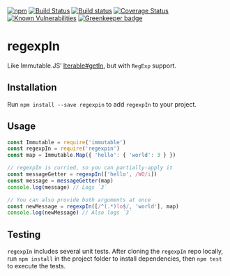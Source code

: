 [![npm](https://img.shields.io/npm/v/regexpin.svg)](https://www.npmjs.com/package/regexpin)
[![Build Status](https://travis-ci.org/smockle/regexpin.svg?branch=master)](https://travis-ci.org/smockle/regexpin)
[![Build status](https://ci.appveyor.com/api/projects/status/5pkcck6x92p98p6d?svg=true)](https://ci.appveyor.com/project/smockle/regexpin)
[![Coverage Status](https://coveralls.io/repos/github/smockle/regexpin/badge.svg?branch=master)](https://coveralls.io/github/smockle/regexpin?branch=master)
[![Known Vulnerabilities](https://snyk.io/test/npm/regexpin/badge.svg)](https://snyk.io/test/npm/regexpin)
[![Greenkeeper badge](https://badges.greenkeeper.io/smockle/regexpin.svg)](https://greenkeeper.io/)

# regexpIn

Like Immutable.JS’ [Iterable#getIn](https://facebook.github.io/immutable-js/docs/#/Iterable/getIn), but with `RegExp` support.

## Installation

Run `npm install --save regexpin` to add `regexpIn` to your project.

## Usage

```JavaScript
const Immutable = require('immutable')
const regexpIn = require('regexpin')
const map = Immutable.Map({ 'hello': { 'world': 3 } })

// regexpIn is curried, so you can partially-apply it
const messageGetter = regexpIn(['hello', /WO/i])
const message = messageGetter(map)
console.log(message) // Logs `3`

// You can also provide both arguments at once
const newMessage = regexpIn([/^(.*)lo$/, 'world'], map)
console.log(newMessage) // Also logs `3`
```

## Testing

`regexpIn` includes several unit tests. After cloning the `regexpIn` repo locally, run `npm install` in the project folder to install dependencies, then `npm test` to execute the tests.
